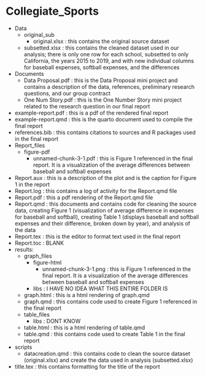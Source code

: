 # Collegiate_Sports

* Data
	* original_sub
		* original.xlsx : this contains the original source dataset 
	* subsetted.xlsx : this contains the cleaned dataset used in our analysis; there is only one row for each school, subsetted to only California, the years 2015 to 2019, and with new individual columns for baseball expenses, softball expenses, and the differences
 * Documents
  	* Data Proposal.pdf : this is the Data Proposal mini project and contains a description of the data, references, preliminary research questions, and our group contract
	* One Num Story.pdf : this is the One Number Story mini project related to the research question in our final report
 * example-report.pdf : this is a pdf of the rendered final report
 * example-report.qmd : this is the quarto document used to compile the final report
 * references.bib : this contains citations to sources and R packages used in the final report
 * Report_files
	* figure-pdf
 		* unnamed-chunk-3-1.pdf : this is Figure 1 referenced in the final report. It is a visualization of the average differences between baseball and softball expenses
 * Report.aux : this is a description of  the plot and is the caption for Figure 1 in the report
 * Report.log : this contains a log of activity for the Report.qmd file
 * Report.pdf : this a pdf rendering of the Report.qmd file
 * Report.qmd : this documents and contains code for cleaning the source data, creating Figure 1 (visualization of average difference in expenses for baseball and softball), creating Table 1 (displays baseball and softball expenses and their difference, broken down by year), and analysis of the data
 * Report.tex : this is the editor to format text used in the final report
 * Report.toc : BLANK
 * results:
	* graph_files
		* figure-html
			* unnamed-chunk-3-1.png : this is Figure 1 referenced in the final report. It is a visualization of the average differences between baseball and softball expenses
		* libs : I HAVE NO IDEA WHAT THIS ENTIRE FOLDER IS
	* graph.html : this is a html rendering of graph.qmd
	* graph.qmd : this contains code used to create Figure 1 referenced in the final report
	* table_files
		* libs : DONT KNOW
	* table.html : this is a html rendering of table.qmd
	* table.qmd : this contains code used to create Table 1 in the final report
 * scripts
	* datacreation.qmd : this contains code to clean the source dataset (original.xlsx) and create the data used in analysis (subsetted.xlsx)
 * title.tex : this contains formatting for the title of the report

